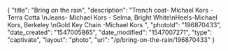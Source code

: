 {
    "title": "Bring on the rain",
    "description": "Trench coat- Michael Kors - Terra Cotta \nJeans- Michael Kors - Selma, Bright White\nHeels-Michael Kors, Berkeley \nGold Key Chain -Michael Kors ",
    "photoId": "196870433",
    "date_created": "1547005865",
    "date_modified": "1547007271",
    "type": "captivate",
    "layout": "photo",
    "url": "\/p\/bring-on-the-rain\/196870433"
}